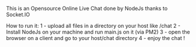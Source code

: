 This is an Opensource Online Live Chat 
done by NodeJs thanks to Socket.IO

How to run it:
1 - upload all files in a directory on your host like /chat
2 - Install NodeJs on your machine and run main.js on it (via PM2)
3 - open the browser on a client and go to your host/chat directory
4 - enjoy the chat !
